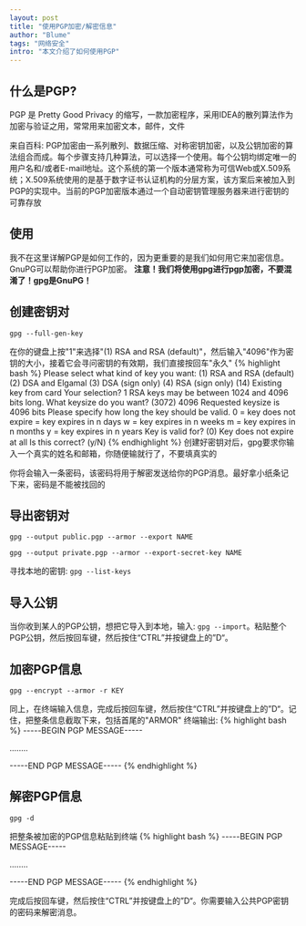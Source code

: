```yaml
---
layout: post
title: "使用PGP加密/解密信息"
author: "Blume"
tags: "网络安全"
intro: "本文介绍了如何使用PGP"
---
```


## 什么是PGP?
PGP 是 Pretty Good Privacy 的缩写，一款加密程序，采用IDEA的散列算法作为加密与验证之用，常常用来加密文本，邮件，文件

来自百科:
PGP加密由一系列散列、数据压缩、对称密钥加密，以及公钥加密的算法组合而成。每个步骤支持几种算法，可以选择一个使用。每个公钥均绑定唯一的用户名和/或者E-mail地址。这个系统的第一个版本通常称为可信Web或X.509系统；X.509系统使用的是基于数字证书认证机构的分层方案，该方案后来被加入到PGP的实现中。当前的PGP加密版本通过一个自动密钥管理服务器来进行密钥的可靠存放

## 使用
我不在这里详解PGP是如何工作的，因为更重要的是我们如何用它来加密信息。GnuPG可以帮助你进行PGP加密。
**注意！我们将使用gpg进行pgp加密，不要混淆了！gpg是GnuPG！**

## 创建密钥对
`gpg --full-gen-key`

在你的键盘上按"1"来选择"(1) RSA and RSA (default)"，然后输入"4096"作为密钥的大小，接着它会寻问密钥的有效期，我们直接按回车"永久"
{% highlight bash %}
Please select what kind of key you want:
   (1) RSA and RSA (default)
   (2) DSA and Elgamal
   (3) DSA (sign only)
   (4) RSA (sign only)
    (14) Existing key from card
Your selection? 1
RSA keys may be between 1024 and 4096 bits long.
What keysize do you want? (3072) 4096
Requested keysize is 4096 bits
Please specify how long the key should be valid.
         0 = key does not expire
      <n>  = key expires in n days
      <n>w = key expires in n weeks
      <n>m = key expires in n months
      <n>y = key expires in n years
Key is valid for? (0) 
Key does not expire at all
Is this correct? (y/N) 
{% endhighlight %}
创建好密钥对后，gpg要求你输入一个真实的姓名和邮箱，你随便输就行了，不要填真实的

你将会输入一条密码，该密码将用于解密发送给你的PGP消息。最好拿小纸条记下来，密码是不能被找回的

## 导出密钥对
`gpg --output public.pgp --armor --export NAME`

`gpg --output private.pgp --armor --export-secret-key NAME`

寻找本地的密钥: `gpg --list-keys`

## 导入公钥
当你收到某人的PGP公钥，想把它导入到本地，输入: `gpg --import`。粘贴整个PGP公钥，然后按回车键，然后按住“CTRL”并按键盘上的”D“。

## 加密PGP信息
`gpg --encrypt --armor -r KEY`

同上，在终端输入信息，完成后按回车键，然后按住“CTRL”并按键盘上的”D“。记住，把整条信息截取下来，包括首尾的"ARMOR"
终端输出:
{% highlight bash %}
-----BEGIN PGP MESSAGE-----

........

-----END PGP MESSAGE-----
{% endhighlight %}

## 解密PGP信息
`gpg -d`

把整条被加密的PGP信息粘贴到终端
{% highlight bash %}
-----BEGIN PGP MESSAGE-----

........

-----END PGP MESSAGE-----
{% endhighlight %}

完成后按回车键，然后按住“CTRL”并按键盘上的”D“。你需要输入公共PGP密钥的密码来解密消息。
